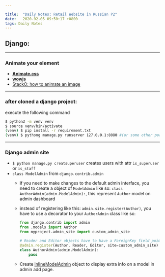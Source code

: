 ```yaml
---
 
title:  "Daily Notes: Retail Website in Russian P2"
date:   2020-02-05 09:50:17 +0800
tags: Daily Notes
---
```


## Django:
---
### Animate your element
* [**Animate.css**](https://daneden.github.io/animate.css/)
* [**wowjs**](https://wowjs.uk/docs.html)
* [StackO: how to animate an image](https://stackoverflow.com/questions/46547695/how-to-animate-a-image-with-waypoint-or-wow-with-bootstrap-4)

---
### after cloned a django project:
execute the following command
```bash
$ python3 -m venv venv
$ source venv/bin/activate
(venv) $ pip install -r requirement.txt
(venv) $ pythong manage.py runserver 127.0.0.1:8080 #(or some other port)
```

---
### Django admin site

* `$ python manage.py creatsuperuser` creates users with attr `is_superuser` or `is_staff`
* `class ModelAdmin` from `django.contrib.admin`
  - if you need to make changes to the default admin interface, you need to create a object of `ModelAdmin` like so: `class AuthorAdmin(admin.ModelAdmin):`, this represent `Author` model on admin dashboard
  - instead of registering like this: `admin.site.register(Author)`, you have to use a decorator to your `AuthorAdmin` class like so:
    ```python
    from django.contrib import admin
    from .models import Author
    from myproject.admin_site import custom_admin_site
    
    # Reader and Editor objects have to have a ForeignKey field pointing at Author
    @admin.register(Author, Reader, Editor, site=custom_admin_site)
    class AuthorAdmin(admin.ModelAdmin):
    	pass
    ```
    
  - Create [InlineModelAdmin](https://docs.djangoproject.com/en/3.0/ref/contrib/admin/#inlinemodeladmin-objects) object to display extra info on a model in admin add page.



